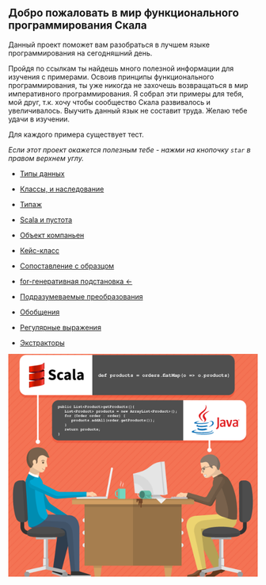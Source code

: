 ## Добро пожаловать в мир функционального программирования Скала

Данный проект поможет вам разобраться в лучшем языке программирования на сегодняшний день.

Пройдя по ссылкам ты найдешь много полезной информации для изучения с примерами. Освоив принципы функционального 
программирования, ты уже никогда не захочешь возвращаться в мир императивного программирования. Я собрал эти примеры для 
тебя, мой друг, т.к. хочу чтобы сообщество Скала развивалось и увеличивалось. Выучить данный язык не составит труда. 
Желаю тебе удачи в изучении. 
 
Для каждого примера существует тест.

_Если этот проект окажется полезным тебе - нажми на кнопочку `star` в правом верхнем углу._

* [Типы данных](https://github.com/steklopod/Functions/blob/master/src/main/resources/readmes/Scala_data_types.md)

* [Классы, и наследование](https://github.com/steklopod/Functions/blob/master/src/main/resources/readmes/classes.md)

* [Типаж](https://github.com/steklopod/Functions/blob/master/src/main/resources/readmes/traits.md)

* [Scala и пустота](https://github.com/steklopod/Functions/blob/master/src/main/resources/readmes/unit_nothing_null.md)

* [Объект компаньен](https://github.com/steklopod/Functions/blob/master/src/main/resources/readmes/companion.md)

* [Кейс-класс](https://github.com/steklopod/Functions/blob/master/src/main/resources/readmes/case_class.md)

* [Сопоставление с образцом](https://github.com/steklopod/Functions/blob/master/src/main/resources/readmes/pattern_matching.md) 

* [for-генеративная подстановка <-](https://github.com/steklopod/Functions/blob/master/src/main/resources/readmes/for_comprehensions.md)

* [Подразумеваемые преобразования](https://github.com/steklopod/Functions/blob/master/src/main/resources/readmes/implicit.md)

* [Обобщения](https://github.com/steklopod/Functions/blob/master/src/main/resources/readmes/genericity.md)

* [Регулярные выражения](https://github.com/steklopod/Functions/blob/master/src/main/resources/readmes/regex.md)

* [Экстракторы](https://github.com/steklopod/Functions/blob/master/src/main/resources/readmes/extractors.md)


![alt text](https://github.com/steklopod/Functions/blob/master/src/main/resources/images/scala_vs_java.png?raw=true "scala_vs_java")






